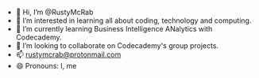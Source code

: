 - 👋 Hi, I’m @RustyMcRab
- 👀 I’m interested in learning all about coding, technology and computing.
- 🌱 I’m currently learning Business Intelligence ANalytics with Codecademy.
- 💞️ I’m looking to collaborate on Codecademy's group projects.
- 📫 rustymcrab@protonmail.com
- 😄 Pronouns: I, me

<!---
RustyMcRab/RustyMcRab is a ✨ special ✨ repository because its `README.md` (this file) appears on your GitHub profile.
You can click the Preview link to take a look at your changes.
--->
